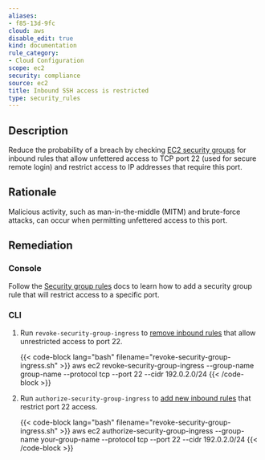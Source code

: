 ```yaml
---
aliases:
- f85-13d-9fc
cloud: aws
disable_edit: true
kind: documentation
rule_category:
- Cloud Configuration
scope: ec2
security: compliance
source: ec2
title: Inbound SSH access is restricted
type: security_rules
---
```


## Description

Reduce the probability of a breach by checking [EC2 security groups][1] for inbound rules that allow unfettered access to TCP port 22 (used for secure remote login) and restrict access to IP addresses that require this port.

## Rationale

Malicious activity, such as man-in-the-middle (MITM) and brute-force attacks, can occur when permitting unfettered access to this port.

## Remediation

### Console

Follow the [Security group rules][2] docs to learn how to add a security group rule that will restrict access to a specific port.

### CLI

1. Run `revoke-security-group-ingress` to [remove inbound rules][3] that allow unrestricted access to port 22.

    {{< code-block lang="bash" filename="revoke-security-group-ingress.sh" >}}
    aws ec2 revoke-security-group-ingress
        --group-name group-name
        --protocol tcp
        --port 22
        --cidr 192.0.2.0/24
    {{< /code-block >}}

2. Run `authorize-security-group-ingress` to [add new inbound rules][4] that restrict port 22 access.

    {{< code-block lang="bash" filename="revoke-security-group-ingress.sh" >}}
    aws ec2 authorize-security-group-ingress
        --group-name your-group-name
        --protocol tcp
        --port 22
        --cidr 192.0.2.0/24
    {{< /code-block >}}

[1]: https://docs.aws.amazon.com/vpc/latest/userguide/VPC_SecurityGroups.html
[2]: https://docs.aws.amazon.com/vpc/latest/userguide/VPC_SecurityGroups.html#SecurityGroupRules
[3]: https://awscli.amazonaws.com/v2/documentation/api/latest/reference/ec2/revoke-security-group-ingress.html
[4]: https://awscli.amazonaws.com/v2/documentation/api/latest/reference/ec2/authorize-security-group-ingress.html
